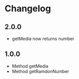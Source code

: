 # Changelog

## 2.0.0

-   getMedia now returns number

## 1.0.0

-   Method getMedia
-   Method getRamdonNumber
